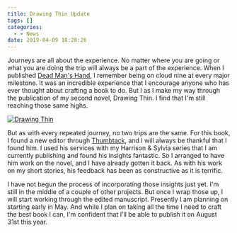 ```yaml
---
title: Drawing Thin Update
tags: []
categories:
  - - News
date: 2019-04-09 18:20:26
---
```


Journeys are all about the experience. No matter where you are going or what you are doing the trip will always be a part of the experience. When I published [Dead Man's Hand](https://www.stevenmeehan.com/writing/forgers/dead-mans-hand/), I remember being on cloud nine at every major milestone. <!-- more -->It was an incredible experience that I encourage anyone who has ever thought about crafting a book to do. But I as I make my way through the publication of my second novel, Drawing Thin. I find that I'm still reaching those same highs.<div class="embedded-image-left">[![Drawing Thin](/writing/forgers/drawing-thin/drawing-thin.jpg "Drawing Thin")](/writing/forgers/drawing-thin)</div>

But as with every repeated journey, no two trips are the same. For this book, I found a new editor through [Thumbtack](https://www.thumbtack.com/), and I will always be thankful that I found him. I used his services with my Harrison & Sylvia series that I am currently publishing and found his insights fantastic. So I arranged to have him work on the novel, and I have already gotten it back. As with his work on my short stories, his feedback has been as constructive as it is terrific.

I have not begun the process of incorporating those insights just yet. I'm still in the middle of a couple of other projects. But once I wrap those up, I will start working through the edited manuscript. Presently I am planning on starting early in May. And while I plan on taking all the time I need to craft the best book I can, I'm confident that I'll be able to publish it on August 31st this year.